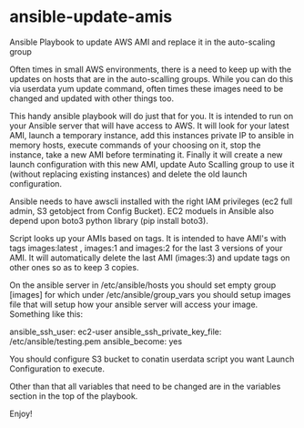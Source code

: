 # ansible-update-amis
Ansible Playbook to update AWS AMI and replace it in the auto-scaling group

Often times in small AWS environments, there is a need to keep up with the updates on hosts that are in the auto-scalling groups.
While you can do this via userdata yum update command, often times these images need to be changed and updated with other things too.

This handy ansible playbook will do just that for you. It is intended to run on your Ansible server that will have access to AWS.
It will look for your latest AMI, launch a temporary instance, add this instances private IP to ansible in memory hosts, execute commands of your choosing on it, stop the instance, take a new AMI before terminating it.
Finally it will create a new launch configuration with this new AMI, update Auto Scalling group to use it (without replacing existing instances) and delete the old launch configuration. 

Ansible needs to have awscli installed with the right IAM privileges (ec2 full admin, S3 getobject from Config Bucket).
EC2 moduels in Ansible also depend upon boto3 python library (pip install boto3).

Script looks up your AMIs based on tags. It is intended to have AMI's with tags images:latest , images:1 and images:2 for the last 3 versions of your AMI. It will automatically delete the last AMI (images:3) and update tags on other ones so as to keep 3 copies.

On the ansible server in /etc/ansible/hosts you should set empty group [images] for which under /etc/ansible/group_vars you should setup images file that will setup how your ansible server will access your image.
Something like this:

ansible_ssh_user: ec2-user
ansible_ssh_private_key_file: /etc/ansible/testing.pem
ansible_become: yes


You should configure S3 bucket to conatin userdata script you want Launch Configuration to execute.

Other than that all variables that need to be changed are in the variables section in the top of the playbook.

Enjoy!


